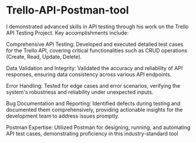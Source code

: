 # Trello-API-Postman-tool
I demonstrated advanced skills in API testing through his work on the Trello API Testing Project. Key accomplishments include:

Comprehensive API Testing: Developed and executed detailed test cases for the Trello API, covering critical functionalities such as CRUD operations (Create, Read, Update, Delete).

Data Validation and Integrity: Validated the accuracy and reliability of API responses, ensuring data consistency across various API endpoints.

Error Handling: Tested for edge cases and error scenarios, verifying the system's robustness and reliability under unexpected inputs.

Bug Documentation and Reporting: Identified defects during testing and documented them comprehensively, providing actionable insights for the development team to address issues promptly.

Postman Expertise: Utilized Postman for designing, running, and automating API test cases, demonstrating proficiency in this industry-standard tool

